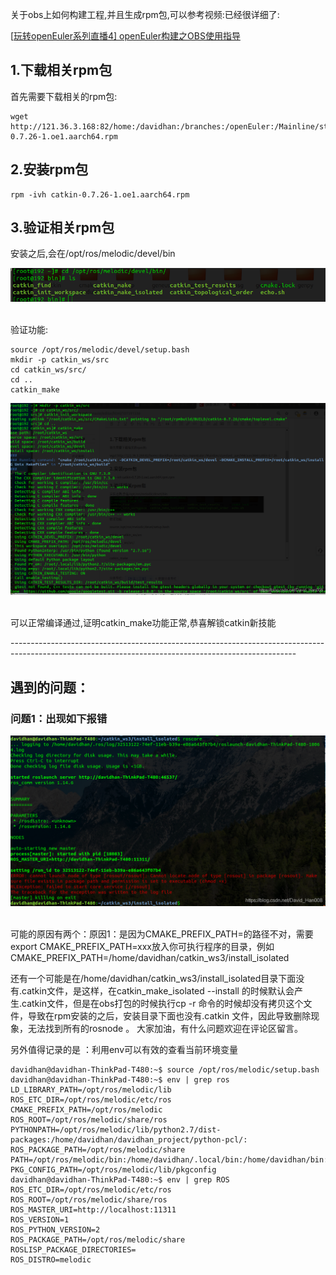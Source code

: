  关于obs上如何构建工程,并且生成rpm包,可以参考视频:已经很详细了:

[[玩转openEuler系列直播4\] openEuler构建之OBS使用指导](https://www.bilibili.com/video/BV1YK411H7E2?from=search&seid=18120875301555648408)



## 1.下载相关rpm包

首先需要下载相关的rpm包:

```
wget http://121.36.3.168:82/home:/davidhan:/branches:/openEuler:/Mainline/standard_aarch64/aarch64/catkin-0.7.26-1.oe1.aarch64.rpm
```

## 2.安装rpm包

```
rpm -ivh catkin-0.7.26-1.oe1.aarch64.rpm
```

## 3.验证相关rpm包

安装之后,会在/opt/ros/melodic/devel/bin

![img](../pics/ros-install-4.png)![点击并拖拽以移动](data:image/gif;base64,R0lGODlhAQABAPABAP///wAAACH5BAEKAAAALAAAAAABAAEAAAICRAEAOw==)

验证功能:

```
source /opt/ros/melodic/devel/setup.bash
mkdir -p catkin_ws/src
cd catkin_ws/src/
cd ..
catkin_make
```

![img](../pics/ros-install-6.png)![点击并拖拽以移动](data:image/gif;base64,R0lGODlhAQABAPABAP///wAAACH5BAEKAAAALAAAAAABAAEAAAICRAEAOw==)

可以正常编译通过,证明catkin_make功能正常,恭喜解锁catkin新技能

\-----------------------------------------------------------------------------------------------------------------------------------------------------

##  遇到的问题：

### 问题1：出现如下报错

![img](../pics/ros-install-7.png)![点击并拖拽以移动](data:image/gif;base64,R0lGODlhAQABAPABAP///wAAACH5BAEKAAAALAAAAAABAAEAAAICRAEAOw==)

可能的原因有两个：原因1：是因为CMAKE_PREFIX_PATH=的路径不对，需要export CMAKE_PREFIX_PATH=xxx放入你可执行程序的目录，例如CMAKE_PREFIX_PATH=/home/davidhan/catkin_ws3/install_isolated

还有一个可能是在/home/davidhan/catkin_ws3/install_isolated目录下面没有.catkin文件，是这样，在catkin_make_isolated --install 的时候默认会产生.catkin文件，但是在obs打包的时候执行cp -r 命令的时候却没有拷贝这个文件，导致在rpm安装的之后，安装目录下面也没有.catkin 文件，因此导致删除现象，无法找到所有的rosnode 。 大家加油，有什么问题欢迎在评论区留言。

另外值得记录的是 ：利用env可以有效的查看当前环境变量

```
davidhan@davidhan-ThinkPad-T480:~$ source /opt/ros/melodic/setup.bash 
davidhan@davidhan-ThinkPad-T480:~$ env | grep ros
LD_LIBRARY_PATH=/opt/ros/melodic/lib
ROS_ETC_DIR=/opt/ros/melodic/etc/ros
CMAKE_PREFIX_PATH=/opt/ros/melodic
ROS_ROOT=/opt/ros/melodic/share/ros
PYTHONPATH=/opt/ros/melodic/lib/python2.7/dist-packages:/home/davidhan/davidhan_project/python-pcl/:
ROS_PACKAGE_PATH=/opt/ros/melodic/share
PATH=/opt/ros/melodic/bin:/home/davidhan/.local/bin:/home/davidhan/bin:/usr/local/sbin:/usr/local/bin:/usr/sbin:/usr/bin:/sbin:/bin:/usr/games:/usr/local/games:/snap/bin
PKG_CONFIG_PATH=/opt/ros/melodic/lib/pkgconfig
davidhan@davidhan-ThinkPad-T480:~$ env | grep ROS
ROS_ETC_DIR=/opt/ros/melodic/etc/ros
ROS_ROOT=/opt/ros/melodic/share/ros
ROS_MASTER_URI=http://localhost:11311
ROS_VERSION=1
ROS_PYTHON_VERSION=2
ROS_PACKAGE_PATH=/opt/ros/melodic/share
ROSLISP_PACKAGE_DIRECTORIES=
ROS_DISTRO=melodic
```


